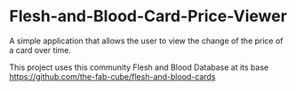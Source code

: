 # Flesh-and-Blood-Card-Price-Viewer
A simple application that allows the user to view the change of the price of a card over time.

This project uses this community Flesh and Blood Database at its base
    https://github.com/the-fab-cube/flesh-and-blood-cards
